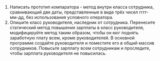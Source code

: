 1) Написать прототип компаратора - метод внутри класса сотрудника, сравнивающий две даты, представленные в виде трёх
чисел гггг-мм-дд, без использования условного оператора.
2) Опишите класс руководителя, наследник от сотрудника. Перенесите статический метод повышения зарплаты в класс
руководителя,
модифицируйте метод таким образом, чтобы он мог поднять заработную плату всем,
кроме руководителей. В основной программе создайте руководителя и поместите его
в общий массив сотрудников. Повысьте зарплату всем сотрудникам и проследите,
чтобы зарплата руководителя не повысилась.